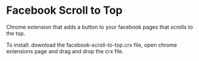 Facebook Scroll to Top
======================

Chrome extension that adds a button to your facebook pages that scrolls to the
top.

To install: download the facebook-scroll-to-top.crx file, open chrome extensions page
and drag and drop the crx file.
